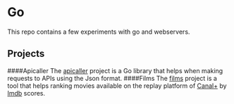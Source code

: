 # Go
This repo contains a few experiments with go and webservers.

## Projects
####Apicaller
The [apicaller](https://github.com/TTalex/Go/tree/master/src/apicaller) project is a Go library that helps when making requests to APIs using the Json format.
####Films
The [films](https://github.com/TTalex/Go/tree/master/src/films) project is a tool that helps ranking movies available on the replay platform of [Canal+](http://replay.mycanal.fr/cplus/selection) by [Imdb](http://imdb.com) scores.

